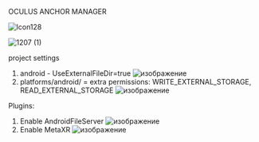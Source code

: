 OCULUS ANCHOR MANAGER

![Icon128](https://github.com/user-attachments/assets/284f833f-29f6-4085-8a6d-987bd90d3d15)




![1207 (1)](https://github.com/user-attachments/assets/5f417ac8-fa51-497a-9534-5a97184c1858)

project settings

1. android - UseExternalFileDir=true ![изображение](https://github.com/user-attachments/assets/0e182084-1b04-4405-9863-13affe84eab2)
2. platforms/android/ = extra permissions: WRITE_EXTERNAL_STORAGE, READ_EXTERNAL_STORAGE ![изображение](https://github.com/user-attachments/assets/35ce264c-40ce-4b30-b4fa-c6691d2ec675)


Plugins:
1. Enable AndroidFileServer ![изображение](https://github.com/user-attachments/assets/929182fc-5603-4177-8207-d79da766efba)
2. Enable MetaXR ![изображение](https://github.com/user-attachments/assets/bccc6c7e-9d93-4fdf-9938-bd31626ed09d)
